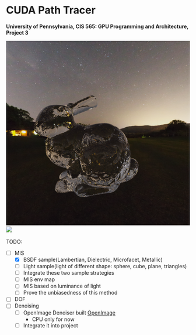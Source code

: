 CUDA Path Tracer
================

**University of Pennsylvania, CIS 565: GPU Programming and Architecture, Project 3**


![](gallery/glassbunny2.png)
![](gallery/camera.png)

TODO:
- [ ] MIS
    - [x] BSDF sample(Lambertian, Dielectric, Microfacet, Metallic)
    - [ ] Light sample(light of different shape: sphere, cube, plane, triangles)
    - [ ] Integrate these two sample strategies
    - [ ] MIS env map
    - [ ] MIS based on luminance of light
    - [ ] Prove the unbiasedness of this method
- [ ] DOF
- [ ] Denoising
    - [ ] OpenImage Denoiser built [OpenImage](https://www.openimagedenoise.org/)
        - CPU only for now
    - [ ] Integrate it into project